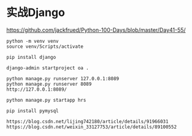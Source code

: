 # 实战Django

https://github.com/jackfrued/Python-100-Days/blob/master/Day41-55/

```
python -m venv venv
source venv/Scripts/activate

pip install django

django-admin startproject oa .

python manage.py runserver 127.0.0.1:8089
python manage.py runserver 8089
http://127.0.0.1:8089/

python manage.py startapp hrs

pip install pymysql

https://blog.csdn.net/lijing742180/article/details/91966031
https://blog.csdn.net/weixin_33127753/article/details/89100552
```